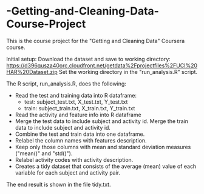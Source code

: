# -Getting-and-Cleaning-Data-Course-Project

This is the course project for the "Getting and Cleaning Data" Coursera course. 

Initial setup:
Download the dataset and save to working directory:
https://d396qusza40orc.cloudfront.net/getdata%2Fprojectfiles%2FUCI%20HAR%20Dataset.zip
Set the working directory in the "run_analysis.R" script.

The R script, run_analysis.R, does the following:
- Read the test and training data into R dataframe:
    - test: subject_test.txt, X_test.txt, Y_test.txt
    - train: subject_train.txt, X_train.txt, Y_train.txt
- Read the activity and feature info into R dataframe
- Merge the test data to include subject and activity id. Merge the train data to include subject and activity id.
- Combine the test and train data into one dataframe.
- Relabel the column names with features description.
- Keep only those columns with mean and standard deviation measures ("mean()" and "std()").
- Relabel activity codes with activity description.
- Creates a tidy dataset that consists of the average (mean) value of each variable for each subject and activity pair.

The end result is shown in the file tidy.txt.
